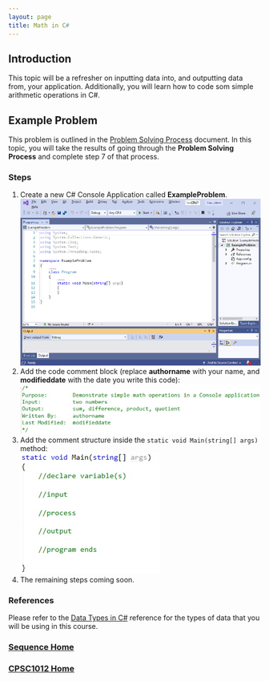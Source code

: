 ```yaml
---
layout: page
title: Math in C#
---
```


## Introduction
This topic will be a refresher on inputting data into, and outputting data from, your application. Additionally, you will learn how to code som simple arithmetic operations in C#.

## Example Problem
This problem is outlined in the [Problem Solving Process](../01-intro-to-programming/problem-solving.md) document. In this topic, you will take the results of going through the **Problem Solving Process** and complete step 7 of that process.

### Steps
1. Create a new C# Console Application called **ExampleProblem**.<br>
![example-problem-1](files/example-problem-1.jpg)
2. Add the code comment block (replace **authorname** with your name, and **modifieddate** with the date you write this code):<br>
![example-problem-2](files/example-problem-2.jpg)
3. Add the comment structure inside the `static void Main(string[] args)` method:<br>
![example-problem-3](files/example-problem-3.jpg)
4. The remaining steps coming soon.

### References
Please refer to the [Data Types in C#](../references/data-types.md) reference for the types of data that you will be using in this course.

### [Sequence Home](index.md)
### [CPSC1012 Home](../)